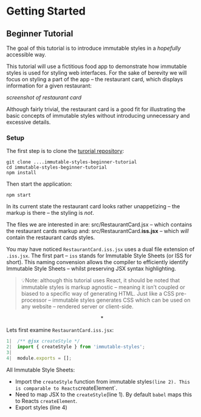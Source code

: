# Getting Started

## Beginner Tutorial

The goal of this tutorial is to introduce immutable styles in a *hopefully* accessible way.

This tutorial will use a fictitious food app to demonstrate how immutable styles is used for styling web interfaces. For the sake of berevity we will focus on styling a part of the app – the restaurant card, which displays information for a given restaurant:

*screenshot of restaurant card*

Although fairly trivial, the restaurant card is a good fit for illustrating the basic concepts of immutable styles without introducing unnecessary and excessive details.

### Setup

The first step is to clone the [turorial repository]():

```
git clone ....immutable-styles-beginner-tutorial
cd immutable-styles-beginner-tutorial
npm install 
```

Then start the application:

```
npm start
```

In its current state the restaurant card looks rather unappetizing – the markup is there – the styling is *not*. 

The files we are interested in are: src/RestaurantCard.jsx – which contains the restaurant cards markup and: src/RestaurantCard.**iss.jsx** – which *will* contain the restaurant cards styles.

You may have noticed `RestaurantCard.iss.jsx` uses a dual file extension of `.iss.jsx`. The first part – `iss` stands for Immutable Style Sheets (or ISS for short). This naming convension allows the compiler to efficiently identify Immutable Style Sheets – whilst preserving JSX syntax highlighting. 

> 💡Note: although this tutorial uses React, it should be noted that immutable styles is markup agnostic – meaning it isn’t coupled or biased to a specific way of generating HTML. Just like a CSS pre-processor – immutable styles generates CSS which can be used on any website – rendered server or client-side.

<center>*</center>

Lets first examine `RestaurantCard.iss.jsx`:

```jsx
1|  /** @jsx createStyle */
2|  import { createStyle } from 'immutable-styles';
3|  
4|  module.exports = [];
```

All Immutable Style Sheets:

- Import the `createStyle` function from immutable styles` (line 2). This is comparable to Reacts `createElement`.
- Need to map JSX to the `createStyle`(line 1). By default `babel` maps this to Reacts `createElement`.
- Export styles (line 4)
